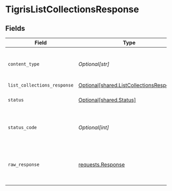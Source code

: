 # TigrisListCollectionsResponse


## Fields

| Field                                                                                          | Type                                                                                           | Required                                                                                       | Description                                                                                    |
| ---------------------------------------------------------------------------------------------- | ---------------------------------------------------------------------------------------------- | ---------------------------------------------------------------------------------------------- | ---------------------------------------------------------------------------------------------- |
| `content_type`                                                                                 | *Optional[str]*                                                                                | :heavy_check_mark:                                                                             | HTTP response content type for this operation                                                  |
| `list_collections_response`                                                                    | [Optional[shared.ListCollectionsResponse]](undefined/models/shared/listcollectionsresponse.md) | :heavy_minus_sign:                                                                             | OK                                                                                             |
| `status`                                                                                       | [Optional[shared.Status]](undefined/models/shared/status.md)                                   | :heavy_minus_sign:                                                                             | Default error response                                                                         |
| `status_code`                                                                                  | *Optional[int]*                                                                                | :heavy_check_mark:                                                                             | HTTP response status code for this operation                                                   |
| `raw_response`                                                                                 | [requests.Response](https://requests.readthedocs.io/en/latest/api/#requests.Response)          | :heavy_minus_sign:                                                                             | Raw HTTP response; suitable for custom response parsing                                        |